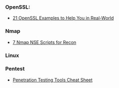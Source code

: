 
### OpenSSL:

- [21 OpenSSL Examples to Help You in Real-World](https://geekflare.com/openssl-commands-certificates/)


### Nmap

- [7 Nmap NSE Scripts for Recon](https://hackertarget.com/7-nmap-nse-scripts-recon/)


### Linux



### Pentest

- [Penetration Testing Tools Cheat Sheet](https://highon.coffee/blog/penetration-testing-tools-cheat-sheet/)

